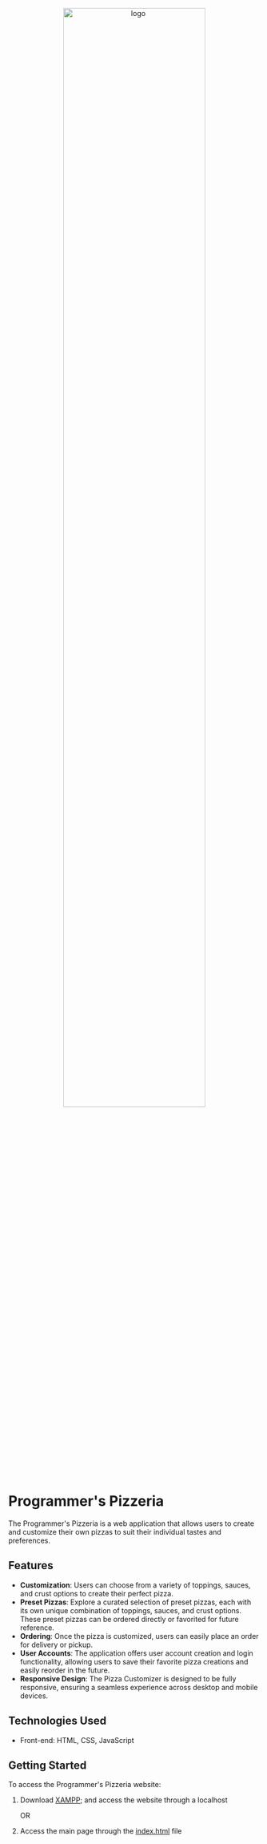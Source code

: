 <p align="middle">
<img src="https://user-images.githubusercontent.com/99130418/242739041-e9e8a733-ca23-4094-a277-59d442948142.png" width="75%" height="75%" alt="logo" />
</p>

# Programmer's Pizzeria

The Programmer's Pizzeria is a web application that allows users to create and customize their own pizzas to suit their individual tastes and preferences.

## Features

- **Customization**: Users can choose from a variety of toppings, sauces, and crust options to create their perfect pizza.
- **Preset Pizzas**: Explore a curated selection of preset pizzas, each with its own unique combination of toppings, sauces, and crust options. These preset pizzas can be ordered directly or favorited for future reference.
- **Ordering**: Once the pizza is customized, users can easily place an order for delivery or pickup.
- **User Accounts**: The application offers user account creation and login functionality, allowing users to save their favorite pizza creations and easily reorder in the future.
- **Responsive Design**: The Pizza Customizer is designed to be fully responsive, ensuring a seamless experience across desktop and mobile devices.

## Technologies Used

- Front-end: HTML, CSS, JavaScript

## Getting Started

To access the Programmer's Pizzeria website:

1. Download <a href="https://www.apachefriends.org/download.html">XAMPP</a>; and access the website through a localhost
   
   OR
   
3. Access the main page through the <a href="index.html">index.html</a> file


